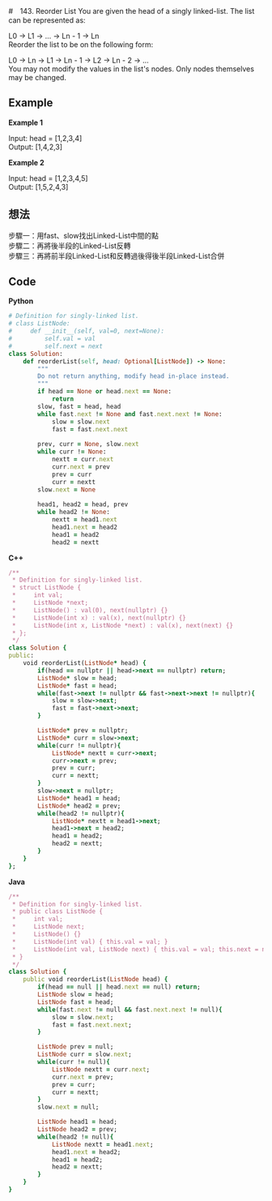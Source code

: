 #　143. Reorder List
You are given the head of a singly linked-list. The list can be represented as:  

L0 → L1 → … → Ln - 1 → Ln  
Reorder the list to be on the following form:  

L0 → Ln → L1 → Ln - 1 → L2 → Ln - 2 → …  
You may not modify the values in the list's nodes. Only nodes themselves may be changed.  

 
## Example
**Example 1**  

Input: head = [1,2,3,4]  
Output: [1,4,2,3]  

**Example 2**  

Input: head = [1,2,3,4,5]  
Output: [1,5,2,4,3]  

## 想法
步驟一：用fast、slow找出Linked-List中間的點  
步驟二：再將後半段的Linked-List反轉  
步驟三：再將前半段Linked-List和反轉過後得後半段Linked-List合併  

## Code
**Python**
```ruby
# Definition for singly-linked list.
# class ListNode:
#     def __init__(self, val=0, next=None):
#         self.val = val
#         self.next = next
class Solution:
    def reorderList(self, head: Optional[ListNode]) -> None:
        """
        Do not return anything, modify head in-place instead.
        """
        if head == None or head.next == None:
            return
        slow, fast = head, head
        while fast.next != None and fast.next.next != None:
            slow = slow.next
            fast = fast.next.next
        
        prev, curr = None, slow.next
        while curr != None:
            nextt = curr.next
            curr.next = prev
            prev = curr
            curr = nextt
        slow.next = None
        
        head1, head2 = head, prev
        while head2 != None:
            nextt = head1.next
            head1.next = head2
            head1 = head2
            head2 = nextt
```
**C++**
```ruby
/**
 * Definition for singly-linked list.
 * struct ListNode {
 *     int val;
 *     ListNode *next;
 *     ListNode() : val(0), next(nullptr) {}
 *     ListNode(int x) : val(x), next(nullptr) {}
 *     ListNode(int x, ListNode *next) : val(x), next(next) {}
 * };
 */
class Solution {
public:
    void reorderList(ListNode* head) {
        if(head == nullptr || head->next == nullptr) return;
        ListNode* slow = head;
        ListNode* fast = head;
        while(fast->next != nullptr && fast->next->next != nullptr){
            slow = slow->next;
            fast = fast->next->next;
        }

        ListNode* prev = nullptr;
        ListNode* curr = slow->next;
        while(curr != nullptr){
            ListNode* nextt = curr->next;
            curr->next = prev;
            prev = curr;
            curr = nextt;
        }
        slow->next = nullptr;
        ListNode* head1 = head;
        ListNode* head2 = prev;
        while(head2 != nullptr){
            ListNode* nextt = head1->next;
            head1->next = head2;
            head1 = head2;
            head2 = nextt;
        }
    }
};
```
**Java**
```ruby
/**
 * Definition for singly-linked list.
 * public class ListNode {
 *     int val;
 *     ListNode next;
 *     ListNode() {}
 *     ListNode(int val) { this.val = val; }
 *     ListNode(int val, ListNode next) { this.val = val; this.next = next; }
 * }
 */
class Solution {
    public void reorderList(ListNode head) {
        if(head == null || head.next == null) return;
        ListNode slow = head;
        ListNode fast = head;
        while(fast.next != null && fast.next.next != null){
            slow = slow.next;
            fast = fast.next.next;
        }

        ListNode prev = null;
        ListNode curr = slow.next;
        while(curr != null){
            ListNode nextt = curr.next;
            curr.next = prev;
            prev = curr;
            curr = nextt;
        }
        slow.next = null;

        ListNode head1 = head;
        ListNode head2 = prev;
        while(head2 != null){
            ListNode nextt = head1.next;
            head1.next = head2;
            head1 = head2;
            head2 = nextt;
        }
    }
}
```
